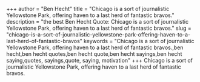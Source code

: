 +++
author = "Ben Hecht"
title = "Chicago is a sort of journalistic Yellowstone Park, offering haven to a last herd of fantastic bravos."
description = "the best Ben Hecht Quote: Chicago is a sort of journalistic Yellowstone Park, offering haven to a last herd of fantastic bravos."
slug = "chicago-is-a-sort-of-journalistic-yellowstone-park-offering-haven-to-a-last-herd-of-fantastic-bravos"
keywords = "Chicago is a sort of journalistic Yellowstone Park, offering haven to a last herd of fantastic bravos.,ben hecht,ben hecht quotes,ben hecht quote,ben hecht sayings,ben hecht saying,quotes, sayings,quote, saying, motivation"
+++
Chicago is a sort of journalistic Yellowstone Park, offering haven to a last herd of fantastic bravos.
